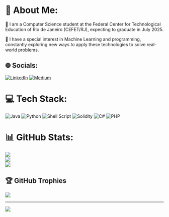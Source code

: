 
# 💫 About Me:


🔭 I am a Computer Science student at the Federal Center for Technological Education of Rio de Janeiro (CEFET/RJ), expecting to graduate in July 2025.

🌱 I have a special interest in Machine Learning and programming, constantly exploring new ways to apply these technologies to solve real-world problems.

## 🌐 Socials:
[![LinkedIn](https://img.shields.io/badge/LinkedIn-%230077B5.svg?logo=linkedin&logoColor=white)](https://www.linkedin.com/in/matheuspc3/) 
[![Medium](https://img.shields.io/badge/Medium-12100E?logo=medium&logoColor=white)](https://medium.com/@matheuspereira_94841) 

# 💻 Tech Stack:
![Java](https://img.shields.io/badge/java-%23ED8B00.svg?style=for-the-badge&logo=openjdk&logoColor=white) ![Python](https://img.shields.io/badge/python-3670A0?style=for-the-badge&logo=python&logoColor=ffdd54) ![Shell Script](https://img.shields.io/badge/shell_script-%23121011.svg?style=for-the-badge&logo=gnu-bash&logoColor=white) ![Solidity](https://img.shields.io/badge/Solidity-%23363636.svg?style=for-the-badge&logo=solidity&logoColor=white) ![C#](https://img.shields.io/badge/c%23-%23239120.svg?style=for-the-badge&logo=csharp&logoColor=white) ![PHP](https://img.shields.io/badge/php-%23777BB4.svg?style=for-the-badge&logo=php&logoColor=white)
# 📊 GitHub Stats:
![](https://github-readme-stats.vercel.app/api?username=matheuspc3&theme=dark&hide_border=false&include_all_commits=false&count_private=false)<br/>
![](https://github-readme-streak-stats.herokuapp.com/?user=matheuspc3&theme=dark&hide_border=false)<br/>
![](https://github-readme-stats.vercel.app/api/top-langs/?username=matheuspc3&theme=dark&hide_border=false&include_all_commits=false&count_private=false&layout=compact)

## 🏆 GitHub Trophies
![](https://github-profile-trophy.vercel.app/?username=matheuspc3&theme=radical&no-frame=false&no-bg=true&margin-w=4)

---
[![](https://visitcount.itsvg.in/api?id=matheuspc3&icon=0&color=0)](https://visitcount.itsvg.in)

<!-- Proudly created with GPRM ( https://gprm.itsvg.in ) -->
